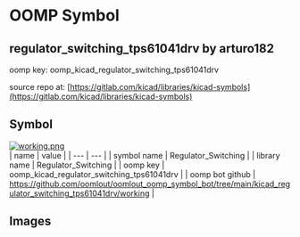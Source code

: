 # OOMP Symbol  
## regulator_switching_tps61041drv  by arturo182  
  
oomp key: oomp_kicad_regulator_switching_tps61041drv  
  
source repo at: [https://gitlab.com/kicad/libraries/kicad-symbols](https://gitlab.com/kicad/libraries/kicad-symbols)  
## Symbol  
  
[![working.png](working_600.png)](working.png)  
| name | value | 
| --- | --- | 
| symbol name | Regulator_Switching | 
| library name | Regulator_Switching | 
| oomp key | oomp_kicad_regulator_switching_tps61041drv | 
| oomp bot github | https://github.com/oomlout/oomlout_oomp_symbol_bot/tree/main/kicad_regulator_switching_tps61041drv/working | 
## Images  
